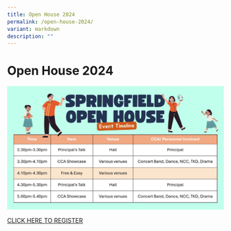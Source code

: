 ```yaml
---
title: Open House 2024
permalink: /open-house-2024/
variant: markdown
description: ""
---
```

# **Open House 2024**

![](/images/openHouse1.jpg)

[CLICK HERE TO REGISTER](https://docs.google.com/forms/d/e/1FAIpQLSfOtt-YBlyKTpfKAMaj65n2RmUYM7fvDKSqYC7nklnwvtvblA/viewform)